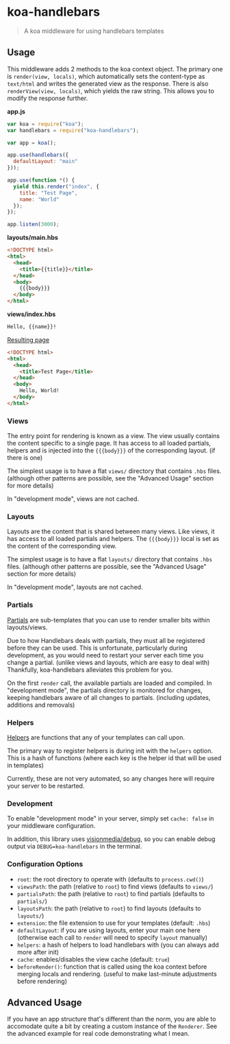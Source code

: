 # koa-handlebars

> A koa middleware for using handlebars templates

## Usage

This middleware adds 2 methods to the koa context object. The primary one is
`render(view, locals)`, which automatically sets the content-type as `text/html`
and writes the generated view as the response. There is also
`renderView(view, locals)`, which yields the raw string. This allows you to
modify the response further.

**app.js**
```js
var koa = require("koa");
var handlebars = require("koa-handlebars");

var app = koa();

app.use(handlebars({
  defaultLayout: "main"
}));

app.use(function *() {
  yield this.render("index", {
    title: "Test Page",
    name: "World"
  });
});

app.listen(3000);
```

**layouts/main.hbs**
```html
<!DOCTYPE html>
<html>
  <head>
    <title>{{title}}</title>
  </head>
  <body>
    {{{body}}}
  </body>
</html>
```

**views/index.hbs**
```html
Hello, {{name}}!
```

[Resulting page](http://localhost:3000)
```html
<!DOCTYPE html>
<html>
  <head>
    <title>Test Page</title>
  </head>
  <body>
    Hello, World!
  </body>
</html>
```

### Views

The entry point for rendering is known as a view. The view usually contains the
content specific to a single page. It has access to all loaded partials, helpers
and is injected into the `{{{body}}}` of the corresponding layout. (if there is
one)

The simplest usage is to have a flat `views/` directory that contains `.hbs`
files. (although other patterns are possible, see the "Advanced Usage" section
for more details)

In "development mode", views are not cached.

### Layouts

Layouts are the content that is shared between many views. Like views, it has
access to all loaded partials and helpers. The `{{{body}}}` local is set as the
content of the corresponding view.

The simplest usage is to have a flat `layouts/` directory that contains `.hbs`
files. (although other patterns are possible, see the "Advanced Usage" section
for more details)

In "development mode", layouts are not cached.

### Partials

[Partials](https://github.com/wycats/handlebars.js/#partials) are sub-templates
that you can use to render smaller bits within layouts/views.

Due to how Handlebars deals with partials, they must all be registered before
they can be used. This is unfortunate, particularly during development, as you
would need to restart your server each time you change a partial. (unlike views
and layouts, which are easy to deal with) Thankfully, koa-handlebars alleviates
this problem for you.

On the first `render` call, the available partials are loaded and compiled. In
"development mode", the partials directory is monitored for changes, keeping
handlebars aware of all changes to partials. (including updates, additions and
removals)

### Helpers

[Helpers](http://handlebarsjs.com/#helpers) are functions that any of your
templates can call upon.

The primary way to register helpers is during init with the `helpers` option.
This is a hash of functions (where each key is the helper id that will be used
in templates)

Currently, these are not very automated, so any changes here will require your
server to be restarted.

### Development

To enable "development mode" in your server, simply set `cache: false` in your
middleware configuration.

In addition, this library uses
[visionmedia/debug](https://github.com/visionmedia/debug), so you can enable
debug output via `DEBUG=koa-handlebars` in the terminal.

### Configuration Options
 * `root`: the root directory to operate with (defaults to `process.cwd()`)
 * `viewsPath`: the path (relative to `root`) to find views (defaults to
   `views/`)
 * `partialsPath`: the path (relative to `root`) to find partials (defaults
   to `partials/`)
 * `layoutsPath`: the path (relative to `root`) to find layouts (defaults to
   `layouts/`)
 * `extension`: the file extension to use for your templates (default: `.hbs`)
 * `defaultLayout`: if you are using layouts, enter your main one here
   (otherwise each call to `render` will need to specify `layout` manually)
 * `helpers`: a hash of helpers to load handlebars with (you can always add
   more after init)
 * `cache`: enables/disables the view cache (default: `true`)
 * `beforeRender()`: function that is called using the koa context before
   merging locals and rendering. (useful to make last-minute adjustments before
   rendering)

## Advanced Usage

If you have an app structure that's different than the norm, you are able to
accomodate quite a bit by creating a custom instance of the `Renderer`. See
the advanced example for real code demonstrating what I mean.
